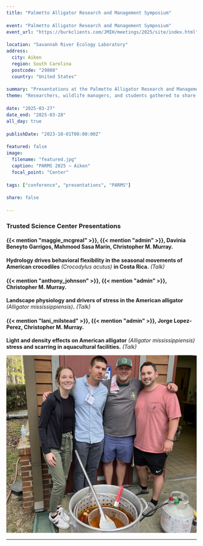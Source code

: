 ```yaml
---
title: "Palmetto Alligator Research and Management Symposium"

event: "Palmetto Alligator Research and Management Symposium"
event_url: "https://burkclients.com/JMIH/meetings/2025/site/index.html"

location: "Savannah River Ecology Laboratory"
address:
  city: Aiken
  region: South Carolina
  postcode: "29808"
  country: "United States"

summary: "Presentations at the Palmetto Alligator Research and Management Symposium"
theme: "Researchers, wildlife managers, and students gathered to share current work in alligator and crocodilian research."

date: "2025-03-27"
date_end: "2025-03-28"
all_day: true

publishDate: "2023-10-01T00:00:00Z"

featured: false
image:
  filename: "featured.jpg"
  caption: "PARMS 2025 — Aiken"
  focal_point: "Center"

tags: ["conference", "presentations", "PARMS"]

share: false

---
```


### Trusted Science Center Presentations

#### {{< mention "maggie_mcgreal" >}}, {{< mention "admin" >}}, Davinia Beneyto Garrigos, Mahmood Sasa Marin, Christopher M. Murray.
**Hydrology drives behavioral flexibility in the seasonal movements of American crocodiles** *(Crocodylus acutus)* **in Costa Rica.** *(Talk)*  

#### {{< mention "anthony_johnson" >}}, {{< mention "admin" >}}, Christopher M. Murray.
**Landscape physiology and drivers of stress in the American alligator** *(Alligator mississippiensis)***.** *(Talk)*  

#### {{< mention "lani_milstead" >}}, {{< mention "admin" >}}, Jorge Lopez-Perez, Christopher M. Murray.
**Light and density effects on American alligator** *(Alligator mississippiensis)* **stress and scarring in aquacultural facilities.** *(Talk)*  


![Boil](crawfish.jpg "Louisiana Crawfish Boil by the Murray Lab for the Conference")

---